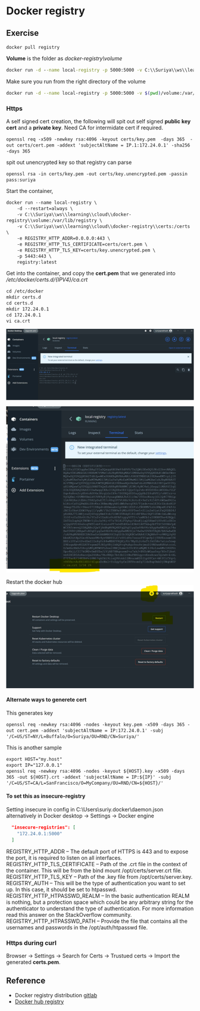 # Docker registry

## Exercise

```
docker pull registry
```

**Volume** is the folder as *docker-registry\volume*

```cmd
docker run -d --name local-registry -p 5000:5000 -v C:\\Suriya\\ws\\learning\\cloud\\docker-registry\\volume:/var/lib/registry registry:latest
```
Make sure you run from the right directory of the volume
```bash
docker run -d --name local-registry -p 5000:5000 -v $(pwd)/volume:/var/lib/registry registry:latest
```

### Https

A self signed cert creation, the following will spit out self signed **public key cert** and a **private key**. Need CA for intermidate cert if required.

```
openssl req -x509 -newkey rsa:4096 -keyout certs/key.pem  -days 365  -out certs/cert.pem -addext 'subjectAltName = IP.1:172.24.0.1' -sha256 -days 365
```

spit out unencrypted key so that registry can parse
```
openssl rsa -in certs/key.pem -out certs/key.unencrypted.pem -passin pass:suriya
```

Start the container,
```
docker run --name local-registry \
    -d --restart=always \
    -v C:\\Suriya\\ws\\learning\\cloud\\docker-registry\\volume:/var/lib/registry \
    -v C:\\Suriya\\ws\\learning\\cloud\\docker-registry\\certs:/certs \
    -e REGISTRY_HTTP_ADDR=0.0.0.0:443 \
    -e REGISTRY_HTTP_TLS_CERTIFICATE=certs/cert.pem \
    -e REGISTRY_HTTP_TLS_KEY=certs/key.unencrypted.pem \
    -p 5443:443 \
    registry:latest
```

Get into the container, and copy the **cert.pem** that we generated into */etc/docker/certs.d/{IPV4}/ca.crt*
```
cd /etc/docker
mkdir certs.d
cd certs.d
mkdir 172.24.0.1
cd 172.24.0.1
vi ca.crt
```
![docker-registry-container-exec-showing-path](./images/docker-registry-container-exec-showing-path.jpg)

![ca-crt-file](./images/ca-crt-file.jpg)


Restart the docker hub
![restart-docker](./images/restart-docker.jpg)


#### Alternate ways to generete cert

This generates key
```
openssl req -newkey rsa:4096 -nodes -keyout key.pem -x509 -days 365 -out cert.pem -addext 'subjectAltName = IP:172.24.0.1' -subj '/C=US/ST=NY/L=Buffalo/O=Suriya/OU=RND/CN=Suriya/'
```

This is another sample

```
export HOST="my.host"
export IP="127.0.0.1"
openssl req -newkey rsa:4096 -nodes -keyout ${HOST}.key -x509 -days 365 -out ${HOST}.crt -addext 'subjectAltName = IP:${IP}' -subj '/C=US/ST=CA/L=SanFrancisco/O=MyCompany/OU=RND/CN=${HOST}/'
```
#### To set this as insecure-registry
Setting insecure in config in C:\Users\suriy\.docker\daemon.json alternatively in Docker desktop -> Settings -> Docker engine
```json
  "insecure-registries": [
    "172.24.0.1:5000"
  ]
```

REGISTRY_HTTP_ADDR – The default port of HTTPS is 443 and to expose the port, it is required to listen on all interfaces.
REGISTRY_HTTP_TLS_CERTIFICATE – Path of the .crt file in the context of the container. This will be from the bind mount /opt/certs/server.crt file.
REGISTRY_HTTP_TLS_KEY – Path of the .key file from /opt/certs/server.key.
REGISTRY_AUTH – This will be the type of authentication you want to set up. In this case, it should be set to htpasswd.
REGISTRY_HTTP_HTPASSWD_REALM – In the basic authentication REALM is nothing, but a protection space which could be any arbitrary string for the authenticator to understand the type of authentication. For more information read this answer on the StackOverflow community.
REGISTRY_HTTP_HTPASSWD_PATH – Provide the file that contains all the usernames and passwords in the /opt/auth/htpasswd file.   

### Https during curl

Browser -> Settings -> Search for Certs -> Trustued certs -> Import the generated **certs.pem**.

## Reference

- Docker registry distribution [gitlab](https://github.com/distribution/distribution)
- [Docker hub registry](https://hub.docker.com/_/registry)